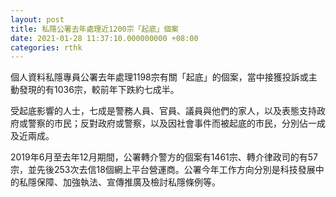 ```yaml
---
layout: post
title: 私隱公署去年處理近1200宗「起底」個案
date: 2021-01-28 11:37:10.000000000 +08:00
categories: rthk
---
```


個人資料私隱專員公署去年處理1198宗有關「起底」的個案，當中接獲投訴或主動發現的有1036宗，較前年下跌約七成半。

受起底影響的人士，七成是警務人員、官員、議員與他們的家人，以及表態支持政府或警察的市民；反對政府或警察，以及因社會事件而被起底的市民，分別佔一成及近兩成。

2019年6月至去年12月期間，公署轉介警方的個案有1461宗、轉介律政司的有57宗，並先後253次去信18個網上平台營運商。公署今年工作方向分別是科技發展中的私隱保障、加強執法、宣傳推廣及檢討私隱條例等。

